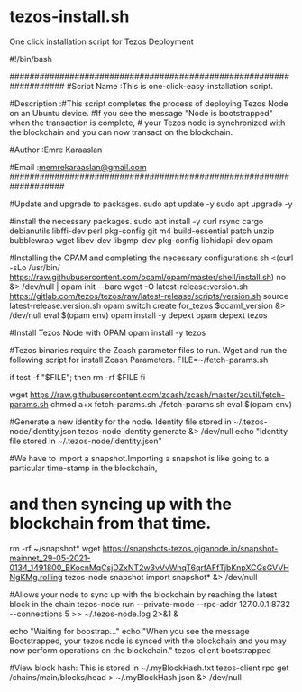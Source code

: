 # tezos-install.sh
One click installation script for Tezos Deployment

#!/bin/bash

###################################################################
#Script Name	:This is one-click-easy-installation script.

#Description	:#This script completes the process of deploying Tezos Node on an Ubuntu device.
                 #If you see the message "Node is bootstrapped" when the transaction is complete,
                 # your Tezos node is synchronized with the blockchain and you can now transact on the blockchain.

#Author       	:Emre Karaaslan

#Email         	:memrekaraaslan@gmail.com
###################################################################


#Update and upgrade to packages.
sudo apt update -y
sudo apt upgrade -y

#install the necessary packages.
sudo apt install -y curl rsync cargo debianutils libffi-dev perl pkg-config git m4 build-essential patch unzip bubblewrap wget libev-dev libgmp-dev pkg-config libhidapi-dev opam


#Installing the OPAM and completing the necessary configurations
sh <(curl -sLo /usr/bin/ https://raw.githubusercontent.com/ocaml/opam/master/shell/install.sh)
no &> /dev/null | opam init --bare
wget -O latest-release:version.sh https://gitlab.com/tezos/tezos/raw/latest-release/scripts/version.sh
source latest-release:version.sh
opam switch create for_tezos $ocaml_version  &> /dev/null
eval $(opam env)
opam install -y depext
opam depext tezos

#Install Tezos Node with OPAM
opam install -y tezos

#Tezos binaries require the Zcash parameter files to run. Wget and run the following script for install Zcash Parameters.
FILE=~/fetch-params.sh

if test -f "$FILE"; then
    rm -rf $FILE
fi

wget https://raw.githubusercontent.com/zcash/zcash/master/zcutil/fetch-params.sh
chmod a+x fetch-params.sh
./fetch-params.sh
eval $(opam env)

#Generate a new identity for the node. Identity file stored in ~/.tezos-node/identity.json
tezos-node identity generate &> /dev/null
echo "Identity file stored in ~/.tezos-node/identity.json"


#We have to import a snapshot.Importing a snapshot is like going to a particular time-stamp in the blockchain,
# and then syncing up with the blockchain from that time.
rm -rf ~/snapshot*
wget https://snapshots-tezos.giganode.io/snapshot-mainnet_29-05-2021-0134_1491800_BKocnMqCsjDZxNT2w3vVvWnqT6qrfAFfTjbKnpXCGsGVVHNgKMg.rolling
tezos-node snapshot import snapshot* &> /dev/null

#Allows your node to sync up with the blockchain by reaching the latest block in the chain
tezos-node run --private-mode --rpc-addr 127.0.0.1:8732 --connections 5 >> ~/.tezos-node.log 2>&1 &

echo "Waiting for boostrap..."
echo "When you see the message Bootstrapped, your tezos node is synced with the blockchain and you may now perform operations on the blockchain."
tezos-client bootstrapped

#View block hash:   This is stored in ~/.myBlockHash.txt
tezos-client rpc get /chains/main/blocks/head > ~/.myBlockHash.json &> /dev/null
